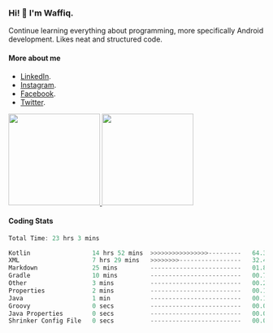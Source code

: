 ### Hi! 👋 I'm Waffiq.

Continue learning everything about programming, more specifically Android development. Likes neat and structured code.

#### More about me 
- [LinkedIn](https://www.linkedin.com/in/waffiqaziz/).
- [Instagram](https://www.instagram.com/waffiqaziz/).
- [Facebook](https://web.facebook.com/WaffiqAziz/).
- [Twitter](https://twitter.com/AzizWaffiq).

<p align="left">
<a href="https://github.com/waffiqaziz">
  <img height="180em" src="https://github-readme-stats-eight-theta.vercel.app/api?username=waffiqaziz&show_icons=true&theme=algolia&include_all_commits=true&count_private=true"/>
  <img height="180em" src="https://github-readme-stats-eight-theta.vercel.app/api/top-langs/?username=waffiqaziz&layout=compact&langs_count=8&theme=algolia"/>
</a>
</p>

#### Coding Stats
<!--START_SECTION:waka-->

```rust
Total Time: 23 hrs 3 mins

Kotlin                 14 hrs 52 mins  >>>>>>>>>>>>>>>>---------   64.34 %
XML                    7 hrs 29 mins   >>>>>>>>-----------------   32.43 %
Markdown               25 mins         -------------------------   01.87 %
Gradle                 10 mins         -------------------------   00.76 %
Other                  3 mins          -------------------------   00.28 %
Properties             2 mins          -------------------------   00.16 %
Java                   1 min           -------------------------   00.11 %
Groovy                 0 secs          -------------------------   00.04 %
Java Properties        0 secs          -------------------------   00.01 %
Shrinker Config File   0 secs          -------------------------   00.00 %
```

<!--END_SECTION:waka-->
